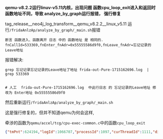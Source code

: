 
**qemu-v8.2.2运行linuv-v5.11内核，出现问题 函数cpu_loop_exit进入和返回时函数地址不同，导致 analyze_by_graph运行报错， 强行修复**

tag_release__neo4j_log_transform__qemu_v8.2.2__linux_v5.11 运行```/fridaAnlzAp/analyze_by_graph/_main.sh```报错

```断言 函数进入、函数离开 日志 中的 函数地址 是 相同的. fnCallId=533369,fnEnter_fnAdr=0x55555586d9f0,fnLeave_fnAdr=忘记记录的Leave地址```

报错解决:
```shell
grep 忘记记录忘记记录的Leave地址了地址 frida-out-Pure-1715162696.log  | grep 533369


# 人工  frida-out-Pure-1715162696.log  中此行日志 的 忘记记录的Leave地址 修改为 Enter地址 0x55555586d9f0
```
然后重新运行```/fridaAnlzAp/analyze_by_graph/_main.sh```


这是强行修复的，但并不知道qemu为何会这样, 


牵涉的函数为```qemu/accel/tcg/cpu-exec-common.c```中的函数```cpu_loop_exit```

```json
{"tmPnt":624194,"logId":1066707,"processId":1097,"curThreadId":1111,"direct":1,"fnAdr":"0x55555586d9f0","fnCallId":533369,"fnSym":{"address":"0x55555586d9f0","name":"cpu_loop_exit","moduleName":"qemu-system-x86_64","fileName":"/app/qemu/accel/tcg/cpu-exec-common.c","lineNumber":36,"column":1},"modueBase":"0x555555554000"}

```